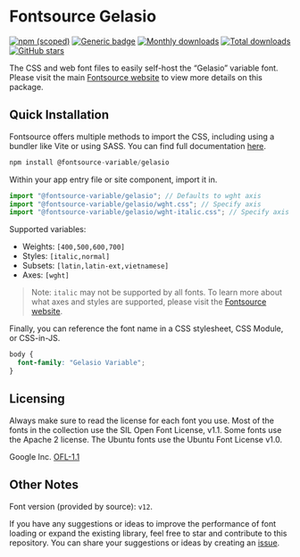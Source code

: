 # Fontsource Gelasio

[![npm (scoped)](https://img.shields.io/npm/v/@fontsource-variable/gelasio?color=brightgreen)](https://www.npmjs.com/package/@fontsource-variable/gelasio) [![Generic badge](https://img.shields.io/badge/fontsource-passing-brightgreen)](https://github.com/fontsource/fontsource) [![Monthly downloads](https://badgen.net/npm/dm/@fontsource-variable/gelasio)](https://github.com/fontsource/fontsource) [![Total downloads](https://badgen.net/npm/dt/@fontsource-variable/gelasio)](https://github.com/fontsource/fontsource) [![GitHub stars](https://img.shields.io/github/stars/fontsource/fontsource.svg?style=social&label=Star)](https://github.com/fontsource/fontsource/stargazers)

The CSS and web font files to easily self-host the “Gelasio” variable font. Please visit the main [Fontsource website](https://fontsource.org/fonts/gelasio) to view more details on this package.

## Quick Installation

Fontsource offers multiple methods to import the CSS, including using a bundler like Vite or using SASS. You can find full documentation [here](https://fontsource.org/docs/getting-started/introduction).

```javascript
npm install @fontsource-variable/gelasio
```

Within your app entry file or site component, import it in.

```javascript
import "@fontsource-variable/gelasio"; // Defaults to wght axis
import "@fontsource-variable/gelasio/wght.css"; // Specify axis
import "@fontsource-variable/gelasio/wght-italic.css"; // Specify axis and style
```

Supported variables:
- Weights: `[400,500,600,700]`
- Styles: `[italic,normal]`
- Subsets: `[latin,latin-ext,vietnamese]`
- Axes: `[wght]`

> Note: `italic` may not be supported by all fonts. To learn more about what axes and styles are supported, please visit the [Fontsource website](https://fontsource.org/fonts/gelasio).

Finally, you can reference the font name in a CSS stylesheet, CSS Module, or CSS-in-JS.

```css
body {
  font-family: "Gelasio Variable";
}
```

## Licensing
Always make sure to read the license for each font you use. Most of the fonts in the collection use the SIL Open Font License, v1.1. Some fonts use the Apache 2 license. The Ubuntu fonts use the Ubuntu Font License v1.0.

Google Inc.
[OFL-1.1](http://scripts.sil.org/OFL)

## Other Notes
Font version (provided by source): `v12`.

If you have any suggestions or ideas to improve the performance of font loading or expand the existing library, feel free to star and contribute to this repository. You can share your suggestions or ideas by creating an [issue](https://github.com/fontsource/fontsource/issues).
